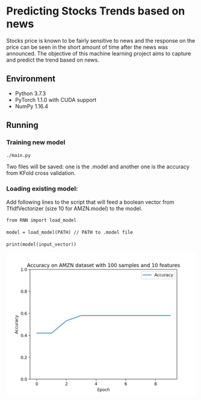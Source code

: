 # Predicting Stocks Trends based on news

Stocks price is known to be fairly sensitive to news and the response on the price can be seen in the short amount of time after the news was announced. The objective of this machine learning project aims to capture and predict the trend based on news.

## Environment
* Python 3.7.3
* PyTorch 1.1.0 with CUDA support
* NumPy 1.16.4

## Running

### Training new model
```
./main.py
```
Two files will be saved: one is the .model and another one is the accuracy from KFold cross validation.

### Loading existing model:

Add following lines to the script that will feed a boolean vector from TfidfVectorizer (size 10 for AMZN.model) to the model.

```
from RNN import load_model

model = load_model(PATH) // PATH to .model file

print(model(input_vector))
```

[![asciicast](Papers/assets/Accuracy.png)](Papers/assets/Accuracy.png)